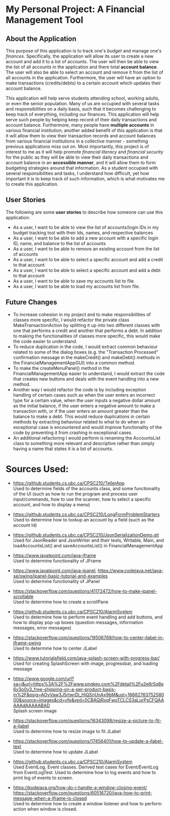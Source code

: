 # My Personal Project: A Financial Management Tool

## About the Application
This purpose of this application is to track one's *budget* and manage one's *finances*. Specifically, the application 
will allow its user to create a new account and add it to a list of accounts. The user will then be able to view the 
list of all accounts in the application and there total **account balance**. The user will also be able to select an 
account and remove it from the list of all accounts in the application. Furthermore, the user will have an option to 
make transactions (credits/debts) to a certain account which updates their account balance.

This application will help serve students attending school, working adults, or even the senior population. Many of us 
are occupied with several tasks and responsibilities on a daily basis, such that it becomes challenging to keep track of
everything, including our finances. This application will help serve such people by helping keep record of their daily 
transactions and account balance. Furthermore, many people have **multiple accounts** in various financial institution; 
another added benefit of this application is that it will allow them to view their transaction records and account 
balances from various financial institutions in a collective manner - something previous applications miss out on. Most 
importantly, this project is of interest to me as it will help promote *financial literacy* and *financial security* for
the public as they will be able to view their daily transactions and account balance in an **accessible 
manner**, and it will allow them to form budgeting strategies around that information. As a student occupied with 
several responsibilities and tasks, I understand how difficult, yet how important it is to keep track of such 
information, which is what motivates me to create this application.

## User Stories
The following are some **user stories** to describe how someone can use this application:
- As a user, I want to be able to view the list of accounts/login IDs in my budget tracking tool with their Ids, names,
  and respective balances
- As a user, I want to be able to add a new account with a specific login ID, name, and balance to the list of accounts
- As a user, I want to be able to remove an existing account from the list of accounts
- As a user, I want to be able to select a specific account and add a credit to that account
- As a user, I want to be able to select a specific account and add a debt to that account
- As a user, I want to be able to save my accounts list to file.
- As a user, I want to be able to load my accounts list from file.

## Future Changes
- To increase cohesion in my project and to make responsibilities of classes more specific, I would refactor the private 
class MakeTransactionAction by splitting it up into two different classes with one that performs a credit and another 
that performs a debt. In addition to making the functionalities of classes more specific, this would make the code easier to 
understand.
- To reduce duplication in the code, I would extract common behaviour related to some of the dialog boxes (e.g. the 
"Transaction Processed" confirmation message in the makeCredit() and makeDebt() methods in the 
FinancialManagementAppGUI) into a common method.
- To make the createMenuPanel() method in the FinancialManagementApp easier to understand, I would extract the code that
creates new buttons and deals with the event handling into a new method.
- Another way I would refactor the code is by including exception handling of certain cases such as when the user enters
an incorrect type for a certain value, when the user inputs a negative dollar amount as the initial balance, if the user
enters a negative amount to make a transaction with, or if the user enters an amount greater than the balance to make a 
debt. This would reduce duplications in certain methods by extracting behaviour related to what to do when an exceptional case 
is encountered and would improve functionality of the code by preventing it from crashing in exceptional cases.
- An additional refactoring I would perform is renaming the AccountsList class to something more relevant and 
descriptive rather than simply having a name that states it is a list of accounts.

# Sources Used:

- https://github.students.cs.ubc.ca/CPSC210/TellerApp
  <br>Used to determine fields of the accounts class, and
  some functionality of the UI (such as how to run the program and process user input/commands,
  how to use the scanner, how to select a specific account, and how to display a menu)

- https://github.students.cs.ubc.ca/CPSC210/LongFormProblemStarters
  <br>Used to determine how to lookup an account by a field (such as the account Id)

- https://github.students.cs.ubc.ca/CPSC210/JsonSerializationDemo.git
  <br>Used for JsonReader and JsonWriter and their tests, Writable, Main,
  and loadAccountsList() and saveAccountsList() in FinancialManagementApp

- https://www.javatpoint.com/java-jframe
  <br>Used to determine functionality of JFrame

- https://www.javatpoint.com/java-jpanel, https://www.codejava.net/java-se/swing/jpanel-basic-tutorial-and-examples
  <br>Used to determine functionality of JPanel

- https://stackoverflow.com/questions/41172472/how-to-make-jpanel-scrollable
  <br>Used to determine how to create a scrollPane

- https://github.students.cs.ubc.ca/CPSC210/AlarmSystem
  <br>Used to determine how to perform event handling and add buttons, and how to display pop-up boxes
  (question messages, information messages, error messages)

- https://stackoverflow.com/questions/19506769/how-to-center-jlabel-in-jframe-swing
  <br>Used to determine how to center JLabel

- https://www.tutorialsfield.com/java-splash-screen-with-progress-bar/
  <br>Used for creating SplashScreen with image, progressbar, and loading message

- https://www.google.com/url?sa=i&url=https%3A%2F%2Fwww.pngkey.com%2Fdetail%2Fu2e6r5q8e6y3o0y3_free-shipping-on-a-per-product-basis-in%2F&psig=AOvVaw3J5rtwrDi_HiQSnUnAx9bM&ust=1668276375258000&source=images&cd=vfe&ved=0CBAQjRxqFwoTCLCS3aLurPsCFQAAAAAdAAAAABAD
  <br>Splash screen image

- https://stackoverflow.com/questions/16343098/resize-a-picture-to-fit-a-jlabel
  <br>Used to determine how to resize image to fit JLabel

- https://stackoverflow.com/questions/17456401/how-to-update-a-jlabel-text
  <br>Used to determine how to update JLabel

- https://github.students.cs.ubc.ca/CPSC210/AlarmSystem
  <br>Used EventLog, Event classes. Derived test cases for Event/EventLog from EventLogTest. 
  Used to determine how to log events and how to print log of events to screen.

- https://kodejava.org/how-do-i-handle-a-window-closing-event/
  <br>https://stackoverflow.com/questions/60516720/java-how-to-print-message-when-a-jframe-is-closed
  <br>Used to determine how to create a window listener and how to perform action when window is closed.
